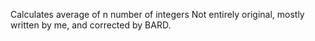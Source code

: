Calculates average of n number of integers
Not entirely original, mostly written by me, and corrected by BARD.
